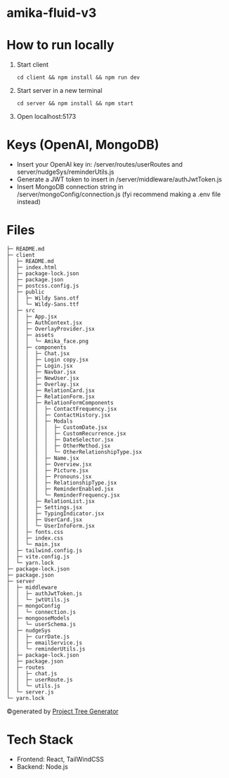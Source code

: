 # amika-fluid-v3

# How to run locally

1. Start client
   ```
   cd client && npm install && npm run dev
   ```
2. Start server in a new terminal
   ```
   cd server && npm install && npm start
   ```
3. Open localhost:5173

# Keys (OpenAI, MongoDB)

- Insert your OpenAI key in: /server/routes/userRoutes and server/nudgeSys/reminderUtils.js
- Generate a JWT token to insert in /server/middleware/authJwtToken.js
- Insert MongoDB connection string in /server/mongoConfig/connection.js
(fyi recommend making a .env file instead)

# Files
```
├─ README.md
├─ client
│  ├─ README.md
│  ├─ index.html
│  ├─ package-lock.json
│  ├─ package.json
│  ├─ postcss.config.js
│  ├─ public
│  │  ├─ Wildy Sans.otf
│  │  └─ Wildy-Sans.ttf
│  ├─ src
│  │  ├─ App.jsx
│  │  ├─ AuthContext.jsx
│  │  ├─ OverlayProvider.jsx
│  │  ├─ assets
│  │  │  └─ Amika_face.png
│  │  ├─ components
│  │  │  ├─ Chat.jsx
│  │  │  ├─ Login copy.jsx
│  │  │  ├─ Login.jsx
│  │  │  ├─ Navbar.jsx
│  │  │  ├─ NewUser.jsx
│  │  │  ├─ Overlay.jsx
│  │  │  ├─ RelationCard.jsx
│  │  │  ├─ RelationForm.jsx
│  │  │  ├─ RelationFormComponents
│  │  │  │  ├─ ContactFrequency.jsx
│  │  │  │  ├─ ContactHistory.jsx
│  │  │  │  ├─ Modals
│  │  │  │  │  ├─ CustomDate.jsx
│  │  │  │  │  ├─ CustomRecurrence.jsx
│  │  │  │  │  ├─ DateSelector.jsx
│  │  │  │  │  ├─ OtherMethod.jsx
│  │  │  │  │  └─ OtherRelationshipType.jsx
│  │  │  │  ├─ Name.jsx
│  │  │  │  ├─ Overview.jsx
│  │  │  │  ├─ Picture.jsx
│  │  │  │  ├─ Pronouns.jsx
│  │  │  │  ├─ RelationshipType.jsx
│  │  │  │  ├─ ReminderEnabled.jsx
│  │  │  │  └─ ReminderFrequency.jsx
│  │  │  ├─ RelationList.jsx
│  │  │  ├─ Settings.jsx
│  │  │  ├─ TypingIndicator.jsx
│  │  │  ├─ UserCard.jsx
│  │  │  └─ UserInfoForm.jsx
│  │  ├─ fonts.css
│  │  ├─ index.css
│  │  └─ main.jsx
│  ├─ tailwind.config.js
│  ├─ vite.config.js
│  └─ yarn.lock
├─ package-lock.json
├─ package.json
├─ server
│  ├─ middleware
│  │  ├─ authJwtToken.js
│  │  └─ jwtUtils.js
│  ├─ mongoConfig
│  │  └─ connection.js
│  ├─ mongooseModels
│  │  └─ userSchema.js
│  ├─ nudgeSys
│  │  ├─ currDate.js
│  │  ├─ emailService.js
│  │  └─ reminderUtils.js
│  ├─ package-lock.json
│  ├─ package.json
│  ├─ routes
│  │  ├─ chat.js
│  │  ├─ userRoute.js
│  │  └─ utils.js
│  └─ server.js
└─ yarn.lock
```
©generated by [Project Tree Generator](https://woochanleee.github.io/project-tree-generator)

# Tech Stack
- Frontend: React, TailWindCSS
- Backend: Node.js
